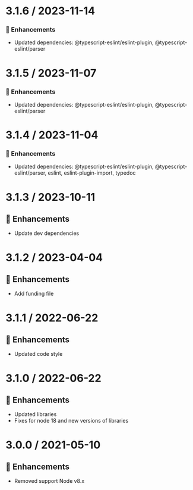 # 3.1.6 / 2023-11-14

### :tada: Enhancements
- Updated dependencies: @typescript-eslint/eslint-plugin, @typescript-eslint/parser

# 3.1.5 / 2023-11-07

### :tada: Enhancements
- Updated dependencies: @typescript-eslint/eslint-plugin, @typescript-eslint/parser

# 3.1.4 / 2023-11-04

### :tada: Enhancements
- Updated dependencies: @typescript-eslint/eslint-plugin, @typescript-eslint/parser, eslint, eslint-plugin-import, typedoc

# 3.1.3 / 2023-10-11

## :tada: Enhancements

- Update dev dependencies

# 3.1.2 / 2023-04-04

## :tada: Enhancements

- Add funding file

# 3.1.1 / 2022-06-22

## :tada: Enhancements

- Updated code style

# 3.1.0 / 2022-06-22

## :tada: Enhancements

- Updated libraries
- Fixes for node 18 and new versions of libraries

# 3.0.0 / 2021-05-10

## :tada: Enhancements

- Removed support Node v8.x

